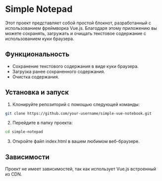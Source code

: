 # Simple Notepad

Этот проект представляет собой простой блокнот, разработанный с использованием фреймворка Vue.js. Благодаря этому приложению вы можете сохранять, загружать и очищать текстовое содержание с использованием куки браузера.

## Функциональность

- Сохранение текстового содержания в виде куки браузера.
- Загрузка ранее сохраненного содержания.
- Очистка содержания.

## Установка и запуск

1. Клонируйте репозиторий с помощью следующей команды:

```bash
git clone https://github.com/your-username/simple-vue-notebook.git
```
2. Перейдите в папку проекта:

```bash
cd simple-notepad
```
3. Откройте файл index.html в вашем любимом веб-браузере.

## Зависимости
Проект не имеет зависимостей, так как использует Vue.js встроенный из CDN.
